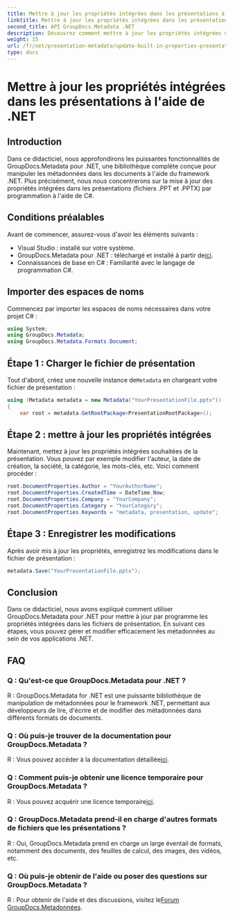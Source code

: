 ```yaml
---
title: Mettre à jour les propriétés intégrées dans les présentations à l'aide de .NET
linktitle: Mettre à jour les propriétés intégrées dans les présentations à l'aide de .NET
second_title: API GroupDocs.Metadata .NET
description: Découvrez comment mettre à jour les propriétés intégrées dans les présentations à l'aide de .NET avec GroupDocs.Metadata, une bibliothèque polyvalente de manipulation de métadonnées.
weight: 15
url: /fr/net/presentation-metadata/update-built-in-properties-presentations/
type: docs
---
```

# Mettre à jour les propriétés intégrées dans les présentations à l'aide de .NET

## Introduction
Dans ce didacticiel, nous approfondirons les puissantes fonctionnalités de GroupDocs.Metadata pour .NET, une bibliothèque complète conçue pour manipuler les métadonnées dans les documents à l'aide du framework .NET. Plus précisément, nous nous concentrerons sur la mise à jour des propriétés intégrées dans les présentations (fichiers .PPT et .PPTX) par programmation à l'aide de C#.
## Conditions préalables
Avant de commencer, assurez-vous d'avoir les éléments suivants :
- Visual Studio : installé sur votre système.
-  GroupDocs.Metadata pour .NET : téléchargé et installé à partir de[ici](https://releases.groupdocs.com/metadata/net/).
- Connaissances de base en C# : Familiarité avec le langage de programmation C#.

## Importer des espaces de noms
Commencez par importer les espaces de noms nécessaires dans votre projet C# :
```csharp
using System;
using GroupDocs.Metadata;
using GroupDocs.Metadata.Formats.Document;
```
## Étape 1 : Charger le fichier de présentation
 Tout d'abord, créez une nouvelle instance de`Metadata` en chargeant votre fichier de présentation :
```csharp
using (Metadata metadata = new Metadata("YourPresentationFile.pptx"))
{
    var root = metadata.GetRootPackage<PresentationRootPackage>();
```
## Étape 2 : mettre à jour les propriétés intégrées
Maintenant, mettez à jour les propriétés intégrées souhaitées de la présentation. Vous pouvez par exemple modifier l'auteur, la date de création, la société, la catégorie, les mots-clés, etc. Voici comment procéder :
```csharp
root.DocumentProperties.Author = "YourAuthorName";
root.DocumentProperties.CreatedTime = DateTime.Now;
root.DocumentProperties.Company = "YourCompany";
root.DocumentProperties.Category = "YourCategory";
root.DocumentProperties.Keywords = "metadata, presentation, update";
```
## Étape 3 : Enregistrer les modifications
Après avoir mis à jour les propriétés, enregistrez les modifications dans le fichier de présentation :
```csharp
metadata.Save("YourPresentationFile.pptx");
```

## Conclusion
Dans ce didacticiel, nous avons expliqué comment utiliser GroupDocs.Metadata pour .NET pour mettre à jour par programme les propriétés intégrées dans les fichiers de présentation. En suivant ces étapes, vous pouvez gérer et modifier efficacement les métadonnées au sein de vos applications .NET.

## FAQ
### Q : Qu'est-ce que GroupDocs.Metadata pour .NET ?
R : GroupDocs.Metadata for .NET est une puissante bibliothèque de manipulation de métadonnées pour le framework .NET, permettant aux développeurs de lire, d'écrire et de modifier des métadonnées dans différents formats de documents.
### Q : Où puis-je trouver de la documentation pour GroupDocs.Metadata ?
 R : Vous pouvez accéder à la documentation détaillée[ici](https://tutorials.groupdocs.com/metadata/net/).
### Q : Comment puis-je obtenir une licence temporaire pour GroupDocs.Metadata ?
 R : Vous pouvez acquérir une licence temporaire[ici](https://purchase.groupdocs.com/temporary-license/).
### Q : GroupDocs.Metadata prend-il en charge d'autres formats de fichiers que les présentations ?
R : Oui, GroupDocs.Metadata prend en charge un large éventail de formats, notamment des documents, des feuilles de calcul, des images, des vidéos, etc.
### Q : Où puis-je obtenir de l'aide ou poser des questions sur GroupDocs.Metadata ?
 R : Pour obtenir de l'aide et des discussions, visitez le[Forum GroupDocs.Metadonnées](https://forum.groupdocs.com/c/metadata/14).